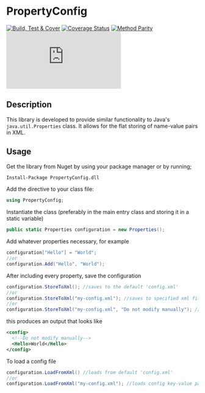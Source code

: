 # PropertyConfig

[![Build, Test & Cover](https://github.com/bolorundurowb/PropertyConfig/actions/workflows/build-and-test.yml/badge.svg)](https://github.com/bolorundurowb/PropertyConfig/actions/workflows/build-and-test.yml)
[![Coverage Status](https://coveralls.io/repos/github/bolorundurowb/PropertyConfig/badge.svg?branch=master)](https://coveralls.io/github/bolorundurowb/PropertyConfig?branch=master) [![Method Parity](https://img.shields.io/badge/method----parity-6%20%2F%2015-yellowgreen.svg)]() [![NuGet Badge](https://buildstats.info/nuget/propertyconfig.dll)](https://www.nuget.org/packages/PropertyConfig.dll/) 


## Description

This library is developed to provide similar functionality to Java's `java.util.Properties` class. It allows for the flat storing of name-value pairs in XML.

## Usage
Get the library from Nuget by using your package manager or by running;

```bash
Install-Package PropertyConfig.dll
```

Add the directive to your class file:
```csharp
using PropertyConfig;
```

Instantiate the class (preferably in the main entry class and storing it in a static variable)
```csharp
public static Properties configuration = new Properties();
```

Add whatever properties necessary, for example
```csharp
configuration["Hello"] = "World";
//or 
configuration.Add("Hello", "World");
```

After including every property, save the configuration
```csharp
configuration.StoreToXml(); //saves to the default 'config.xml'
//or
configuration.StoreToXml("my-config.xml"); //saves to specified xml file
//or
configuration.StoreToXml("my-config.xml", "Do not modify manually"); // saves to specified file with additional comment
```

this produces an output that looks like
```xml
<config>
  <!--Do not modify manually-->
  <Hello>World</Hello>
</config>
```

To load a config file
```csharp
configuration.LoadFromXml() //loads from default 'config.xml'
//or
configuration.LoadFromXml("my-config.xml"); //loads config key-value pairs from the specified file
```
